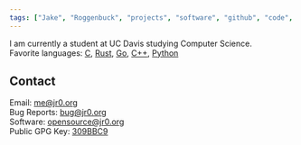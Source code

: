 ```yaml
---
tags: ["Jake", "Roggenbuck", "projects", "software", "github", "code", "product", "manager"]
---
```


I am currently a student at UC Davis studying Computer Science.<br>
Favorite languages: [C](https://github.com/JakeRoggenbuck?tab=repositories&q=&type=&language=c&sort=stargazers), [Rust](https://github.com/JakeRoggenbuck?tab=repositories&q=&type=&language=rust&sort=stargazers), [Go](https://github.com/JakeRoggenbuck?tab=repositories&q=&type=&language=go&sort=stargazers), [C++](https://github.com/JakeRoggenbuck?tab=repositories&q=&type=&language=c%2B%2B&sort=stargazers), [Python](https://github.com/JakeRoggenbuck?tab=repositories&q=&type=&language=python&sort=stargazers)

## Contact

Email: [me@jr0.org](mailto:me@jr0.org)<br>
Bug Reports: [bug@jr0.org](mailto:bug@jr0.org)<br>
Software: [opensource@jr0.org](mailto:opensource@jr0.org)<br>
Public GPG Key: [309BBC9](jakeroggenbuck.gpg)<br>

